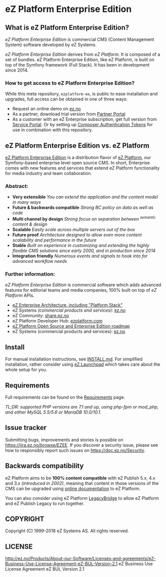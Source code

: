 # eZ Platform Enterprise Edition

## What is eZ Platform Enterprise Edition?
*eZ Platform Enterprise Edition* is commercial CMS (Content Management System) software developed by eZ Systems.

*eZ Platform Enterprise Edition* derives from *eZ Platform*. It is composed of a set of bundles. eZ Platform Enterprise Edition, like eZ Platform, is built on top of the Symfony framework (Full Stack). It has been in development since 2014.

### How to get access to eZ Platform Enterprise Edition?

While this meta repository, `ezplatform-ee`, is public to ease installation and upgrades, full access can be obtained in one of three ways:
- Request an online demo on [ez.no](https://ez.no/Products/eZ-Platform-Enterprise-Edition)
- As a partner, download trial version from [Partner Portal](http://ez.no/Partner-Portal)
- As a customer with an eZ Enterprise subscription, get full version from [Service Portal](https://support.ez.no/Downloads).
  Or by setting up [Composer Authentication Tokens](https://doc.ez.no/display/DEVELOPER/Using+Composer) for use in combination with this repository.

## eZ Platform Enterprise Edition vs. eZ Platform
[eZ Platform Enterprise Edition](https://ez.no/Products/eZ-Platform-Enterprise-Edition) is a distribution flavor of [eZ Platform](http://ezplatform.com/), our Symfony-based enterprise level open source CMS.
In short, Enterprise comes with new features and services that extend eZ Platform functionality for media industry and team collaboration.


### Abstract:
- **Very extensible** *You can extend the application and the content model in many ways*
- **Future & backwards compatible** *Strong BC policy on data as well as code*
- **Multi channel by design** *Strong focus on separation between <sup>semantic</sup> content & design*
- **Scalable** *Easily scale across multiple servers out of the box*
- **Future proof** *Architecture designed to allow even more content scalability and performance in the future*
- **Stable** *Built on experience in customizing and extending the highly flexible CMS solutions since early 2000, and in production since 2014*
- **Integration friendly** *Numerous events and signals to hook into for advanced workflow needs*

### Further information:
*eZ Platform Enterprise Edition* is commercial software which adds advanced features for editorial teams and media companies, 100% built on top of *eZ Platform* APIs.

- [eZ Enterprise Architecture, including "Platform Stack"](https://doc.ez.no/display/DEVELOPER/Architecture:+An+Open+Source+PHP+CMS+Built+On+Symfony2+Full+Stack)
- eZ Systems *(commercial products and services)*: [ez.no](http://ez.no)
- eZ Community: [share.ez.no](http://ez.no)
- eZ Platform Developer Hub: [ezplatform.com](https://ezplatform.com/)
- [eZ Platform Open Source and Enterprise Edition roadmap](http://doc.ez.no/roadmap)
- eZ Systems (commercial products and services): [ez.no](https://ez.no/)

## Install
For manual installation instructions, see [INSTALL.md](https://github.com/ezsystems/ezplatform-ee/blob/master/INSTALL.md).
For simplified installation, rather consider using [eZ Launchpad](https://ezsystems.github.io/launchpad/) which takes care about the whole setup for you.

## Requirements
Full requirements can be found on the [Requirements](https://doc.ez.no/pages/viewpage.action?pageId=31429536) page.

*TL;DR: supported PHP versions are 7.1 and up, using php-fpm or mod_php, and either MySQL 5.5/5.6 or MariaDB 10.0/10.1.*

## Issue tracker
Submitting bugs, improvements and stories is possible on https://jira.ez.no/browse/EZEE.
If you discover a security issue, please see how to responsibly report such issues on https://doc.ez.no/Security.

## Backwards compatibility
eZ Platform aims to be **100% content compatible** with eZ Publish 5.x, 4.x and 3.x *(introduced in 2002)*, meaning that content in those versions of the CMS can be upgraded using
[online documentation](http://doc.ez.no/eZ-Publish/Upgrading) to eZ Platform.

You can also consider using eZ Platform [LegacyBridge](https://github.com/ezsystems/LegacyBridge/releases/) to allow eZ Platform and eZ Publish Legacy to run together.

## COPYRIGHT
Copyright (C) 1999-2018 eZ Systems AS. All rights reserved.

## LICENSE
http://ez.no/Products/About-our-Software/Licenses-and-agreements/eZ-Business-Use-License-Agreement-eZ-BUL-Version-2.1 eZ Business Use License Agreement eZ BUL Version 2.1
